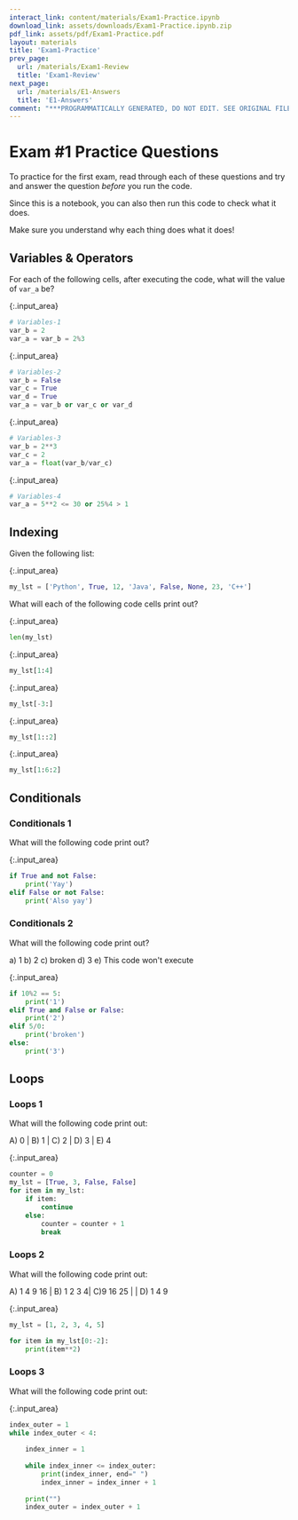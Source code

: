 ```yaml
---
interact_link: content/materials/Exam1-Practice.ipynb
download_link: assets/downloads/Exam1-Practice.ipynb.zip
pdf_link: assets/pdf/Exam1-Practice.pdf
layout: materials
title: 'Exam1-Practice'
prev_page:
  url: /materials/Exam1-Review
  title: 'Exam1-Review'
next_page:
  url: /materials/E1-Answers
  title: 'E1-Answers'
comment: "***PROGRAMMATICALLY GENERATED, DO NOT EDIT. SEE ORIGINAL FILES IN /content***"
---
```


# Exam #1 Practice Questions

To practice for the first exam, read through each of these questions and try and answer the question _before_ you run the code.

Since this is a notebook, you can also then run this code to check what it does. 

Make sure you understand why each thing does what it does!

## Variables & Operators

For each of the following cells, after executing the code, what will the value of `var_a` be?



{:.input_area}
```python
# Variables-1
var_b = 2
var_a = var_b = 2%3
```




{:.input_area}
```python
# Variables-2
var_b = False 
var_c = True
var_d = True
var_a = var_b or var_c or var_d
```




{:.input_area}
```python
# Variables-3
var_b = 2**3
var_c = 2
var_a = float(var_b/var_c)
```




{:.input_area}
```python
# Variables-4
var_a = 5**2 <= 30 or 25%4 > 1
```


## Indexing

Given the following list:



{:.input_area}
```python
my_lst = ['Python', True, 12, 'Java', False, None, 23, 'C++']
```


What will each of the following code cells print out?



{:.input_area}
```python
len(my_lst)
```




{:.input_area}
```python
my_lst[1:4]
```




{:.input_area}
```python
my_lst[-3:]
```




{:.input_area}
```python
my_lst[1::2]
```




{:.input_area}
```python
my_lst[1:6:2]
```


## Conditionals

### Conditionals 1

What will the following code print out?



{:.input_area}
```python
if True and not False:
    print('Yay')
elif False or not False:
    print('Also yay')
```


### Conditionals 2

What will the following code print out?

a) 1  b) 2  c) broken d) 3 e) This code won't execute



{:.input_area}
```python
if 10%2 == 5:
    print('1')
elif True and False or False:
    print('2')
elif 5/0:
    print('broken')
else:
    print('3')
```


## Loops

### Loops 1

What will the following code print out:

A) 0 | B) 1 | C) 2 | D) 3 | E) 4



{:.input_area}
```python
counter = 0
my_lst = [True, 3, False, False]
for item in my_lst:
    if item:
        continue
    else:
        counter = counter + 1
        break
```


### Loops 2

What will the following code print out:

A) 1 4 9 16 | B) 1 2 3 4| C)9 16 25 | | D) 1 4 9



{:.input_area}
```python
my_lst = [1, 2, 3, 4, 5]

for item in my_lst[0:-2]:
    print(item**2)
```


### Loops 3

What will the following code print out:



{:.input_area}
```python
index_outer = 1
while index_outer < 4:
    
    index_inner = 1
    
    while index_inner <= index_outer:
        print(index_inner, end=" ")
        index_inner = index_inner + 1
        
    print("")
    index_outer = index_outer + 1
```

